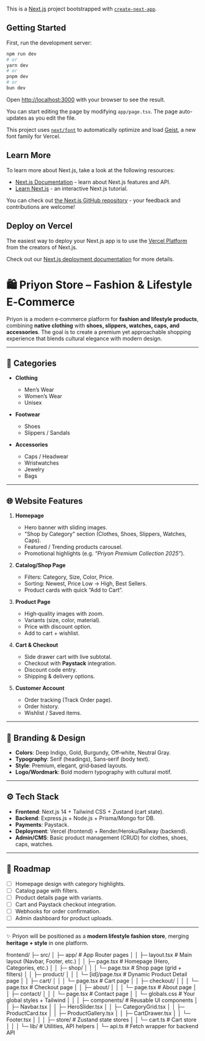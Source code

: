 This is a [Next.js](https://nextjs.org) project bootstrapped with [`create-next-app`](https://nextjs.org/docs/app/api-reference/cli/create-next-app).

## Getting Started

First, run the development server:

```bash
npm run dev
# or
yarn dev
# or
pnpm dev
# or
bun dev
```

Open [http://localhost:3000](http://localhost:3000) with your browser to see the result.

You can start editing the page by modifying `app/page.tsx`. The page auto-updates as you edit the file.

This project uses [`next/font`](https://nextjs.org/docs/app/building-your-application/optimizing/fonts) to automatically optimize and load [Geist](https://vercel.com/font), a new font family for Vercel.

## Learn More

To learn more about Next.js, take a look at the following resources:

- [Next.js Documentation](https://nextjs.org/docs) - learn about Next.js features and API.
- [Learn Next.js](https://nextjs.org/learn) - an interactive Next.js tutorial.

You can check out [the Next.js GitHub repository](https://github.com/vercel/next.js) - your feedback and contributions are welcome!

## Deploy on Vercel

The easiest way to deploy your Next.js app is to use the [Vercel Platform](https://vercel.com/new?utm_medium=default-template&filter=next.js&utm_source=create-next-app&utm_campaign=create-next-app-readme) from the creators of Next.js.

Check out our [Next.js deployment documentation](https://nextjs.org/docs/app/building-your-application/deploying) for more details.



# 🛍️ Priyon Store – Fashion & Lifestyle E‑Commerce

Priyon is a modern e‑commerce platform for **fashion and lifestyle products**, combining **native clothing** with **shoes, slippers, watches, caps, and accessories**. The goal is to create a premium yet approachable shopping experience that blends cultural elegance with modern design.

---

## 📂 Categories

* **Clothing**

  * Men’s Wear
  * Women’s Wear
  * Unisex
* **Footwear**

  * Shoes
  * Slippers / Sandals
* **Accessories**

  * Caps / Headwear
  * Wristwatches
  * Jewelry
  * Bags

---

## 🌐 Website Features

1. **Homepage**

   * Hero banner with sliding images.
   * "Shop by Category" section (Clothes, Shoes, Slippers, Watches, Caps).
   * Featured / Trending products carousel.
   * Promotional highlights (e.g. *“Priyon Premium Collection 2025”*).

2. **Catalog/Shop Page**

   * Filters: Category, Size, Color, Price.
   * Sorting: Newest, Price Low → High, Best Sellers.
   * Product cards with quick “Add to Cart”.

3. **Product Page**

   * High‑quality images with zoom.
   * Variants (size, color, material).
   * Price with discount option.
   * Add to cart + wishlist.

4. **Cart & Checkout**

   * Side drawer cart with live subtotal.
   * Checkout with **Paystack** integration.
   * Discount code entry.
   * Shipping & delivery options.

5. **Customer Account**

   * Order tracking (Track Order page).
   * Order history.
   * Wishlist / Saved items.

---

## 🎨 Branding & Design

* **Colors**: Deep Indigo, Gold, Burgundy, Off‑white, Neutral Gray.
* **Typography**: Serif (headings), Sans‑serif (body text).
* **Style**: Premium, elegant, grid‑based layouts.
* **Logo/Wordmark**: Bold modern typography with cultural motif.

---

## ⚙️ Tech Stack

* **Frontend**: Next.js 14 + Tailwind CSS + Zustand (cart state).
* **Backend**: Express.js + Node.js + Prisma/Mongo for DB.
* **Payments**: Paystack.
* **Deployment**: Vercel (frontend) + Render/Heroku/Railway (backend).
* **Admin/CMS**: Basic product management (CRUD) for clothes, shoes, caps, watches.

---

## 🚀 Roadmap

* [ ] Homepage design with category highlights.
* [ ] Catalog page with filters.
* [ ] Product details page with variants.
* [ ] Cart and Paystack checkout integration.
* [ ] Webhooks for order confirmation.
* [ ] Admin dashboard for product uploads.

---

✨ Priyon will be positioned as a **modern lifestyle fashion store**, merging **heritage + style** in one platform.



frontend/
 ├─ src/
 │   ├─ app/                     # App Router pages
 │   │   ├─ layout.tsx           # Main layout (Navbar, Footer, etc.)
 │   │   ├─ page.tsx             # Homepage (Hero, Categories, etc.)
 │   │   ├─ shop/
 │   │   │   └─ page.tsx         # Shop page (grid + filters)
 │   │   ├─ product/
 │   │   │   └─ [id]/page.tsx    # Dynamic Product Detail page
 │   │   ├─ cart/
 │   │   │   └─ page.tsx         # Cart page
 │   │   ├─ checkout/
 │   │   │   └─ page.tsx         # Checkout page
 │   │   ├─ about/
 │   │   │   └─ page.tsx         # About page
 │   │   ├─ contact/
 │   │   │   └─ page.tsx         # Contact page
 │   │   └─ globals.css          # Your global styles + Tailwind
 │   │
 │   ├─ components/              # Reusable UI components
 │   │   ├─ Navbar.tsx
 │   │   ├─ HeroSlider.tsx
 │   │   ├─ CategoryGrid.tsx
 │   │   ├─ ProductCard.tsx
 │   │   ├─ ProductGallery.tsx
 │   │   ├─ CartDrawer.tsx
 │   │   └─ Footer.tsx
 │   │
 │   ├─ store/                   # Zustand state stores
 │   │   └─ cart.ts              # Cart store
 │   │
 │   └─ lib/                     # Utilities, API helpers
 │       └─ api.ts               # Fetch wrapper for backend API

